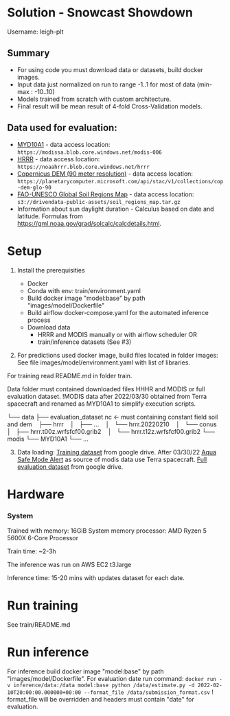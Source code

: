 # Solution - Snowcast Showdown

Username: leigh-plt

## Summary
- For using code you must download data or datasets, build docker images.
- Input data just normalized on run to range -1..1 for most of data (min-max : -10..10)
- Models trained from scratch with custom architecture.
- Final result will be mean result of 4-fold Cross-Validation models.

## Data used for evaluation:
- [MYD10A1](https://nsidc.org/data/MYD10A1) - data access location: `https://modissa.blob.core.windows.net/modis-006`
- [HRRR](https://rapidrefresh.noaa.gov/hrrr/) - data access location: `https://noaahrrr.blob.core.windows.net/hrrr`
- [Copernicus DEM (90 meter resolution)](https://object.cloud.sdsc.edu/v1/AUTH_opentopography/www/metadata/Copernicus_metadata.pdf) - data access location: `https://planetarycomputer.microsoft.com/api/stac/v1/collections/cop-dem-glo-90`
- [FAO-UNESCO Global Soil Regions Map](https://www.nrcs.usda.gov/wps/portal/nrcs/detail/soils/use/?cid=nrcs142p2_054013) - data access location: `s3://drivendata-public-assets/soil_regions_map.tar.gz`
- Information about sun daylight duration - Calculus based on date and latitude. Formulas from https://gml.noaa.gov/grad/solcalc/calcdetails.html.

# Setup

1. Install the prerequisities
     - Docker
     - Conda with env: train/environment.yaml
     - Build docker image "model:base" by path "images/model/Dockerfile"
     - Build airflow docker-compose.yaml for the automated inference process
     - Download data
        - HRRR and MODIS manually or with airflow scheduler
          OR
        - train/inference datasets (See #3)

2. For predictions used docker image, build files located in folder images:
  See file images/model/environment.yaml with list of libraries.

  For training read README.md in folder train.

Data folder must contained downloaded files HHHR and MODIS or full evaluation dataset.
!MODIS data after 2022/03/30 obtained from Terra spacecraft and renamed as MYD10A1 to simplify execution scripts.

└── data
    ├── evaluation_dataset.nc                  <- must containing constant field soil and dem
    ├── hrrr
    │   ├── ...
    │   └── hrrr.20220210
    │       └── conus
    │           ├── hrrr.t00z.wrfsfcf00.grib2
    │           └── hrrr.t12z.wrfsfcf00.grib2
    └── modis
        └── MYD10A1
            └── ...

3. Data loading:
  [Training dataset](https://drive.google.com/file/d/1byzZadHONRHZZ0E9kQksP_ZOhhHmABNt/view?usp=sharing) from google drive.
  After 03/30/22 [Aqua Safe Mode Alert](https://lpdaac.usgs.gov/news/aqua-safe-mode-alert/) as source of modis data use Terra spacecraft.
  [Full evaluation dataset](https://drive.google.com/file/d/1c-fH88e4m9MQRUBfibs7mrAfN7_OQBWc/view?usp=sharing) from google drive.

# Hardware
### System
Trained with
  memory:         16GiB System memory
  processor:      AMD Ryzen 5 5600X 6-Core Processor

Train time: ~2-3h

The inference was run on AWS EC2 t3.large

Inference time: 15-20 mins with updates dataset for each date.

# Run training
  See train/README.md

# Run inference
  For inference build docker image "model:base" by path "images/model/Dockerfile".
  For evaluation date run command:
    `docker run -v inference/data:/data model:base python /data/estimate.py -d 2022-02-10T20:00:00.000000+00:00 --format_file /data/submission_format.csv`
    ! format_file will be overridden and headers must contain "date" for evaluation.
